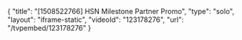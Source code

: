 {
    "title": "[1508522766] HSN Milestone Partner Promo",
    "type": "solo",
    "layout": "iframe-static",
    "videoId": "123178276",
    "url": "\/tvpembed\/123178276"
}